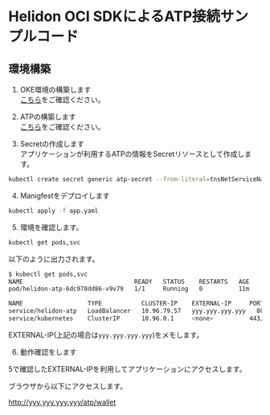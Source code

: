  # Helidon OCI SDKによるATP接続サンプルコード
 
## 環境構築

1. OKE環境の構築します  
[こちら](https://oracle-japan.github.io/ocitutorials/cloud-native/oke-for-commons/)をご確認ください。

2. ATPの構築します  
[こちら](https://oracle-japan.github.io/ocitutorials/database/adb101-provisioning/)をご確認ください。

3. Secretの作成します  
アプリケーションが利用するATPの情報をSecretリソースとして作成します。

```sh
kubectl create secret generic atp-secret --from-literal=tnsNetServiceName=<servicename> --from-literal=password=<ユーザのpassword>  --from-literal=<ATPのOCID> --from-literal=atp-walletPassword=<Adminユーザのパスワード> --from-literal=user=<ユーザ名>
```

4. Manigfestをデプロイします  

```sh
kubectl apply -f app.yaml
```

5. 環境を確認します。 

```sh
kubectl get pods,svc
```

以下のように出力されます。

```sh
$ kubectl get pods,svc
NAME                               READY   STATUS    RESTARTS   AGE
pod/helidon-atp-6dc978dd86-v9v79   1/1     Running   0          11m

NAME                  TYPE           CLUSTER-IP    EXTERNAL-IP     PORT(S)             AGE
service/helidon-atp   LoadBalancer   10.96.79.57   yyy.yyy.yyy.yyy   80:31472/TCP        18h
service/kubernetes    ClusterIP      10.96.0.1     <none>          443/TCP,12250/TCP   25h
```

EXTERNAL-IP(上記の場合は`yyy.yyy.yyy.yyy`)をメモします。  

6. 動作確認をします  

5で確認したEXTERNAL-IPを利用してアプリケーションにアクセスします。  

ブラウザから以下にアクセスします。

http://yyy.yyy.yyy.yyy/atp/wallet

